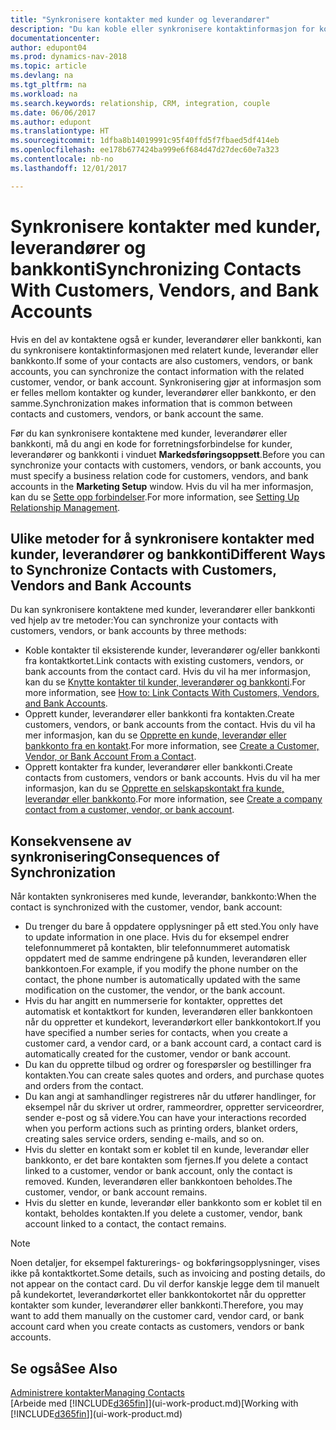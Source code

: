 ```yaml
---
title: "Synkronisere kontakter med kunder og leverandører"
description: "Du kan koble eller synkronisere kontaktinformasjon for kontakter som også er kunder, leverandører eller bankkonti, så du oppdaterer informasjon bare på ett sted."
documentationcenter: 
author: edupont04
ms.prod: dynamics-nav-2018
ms.topic: article
ms.devlang: na
ms.tgt_pltfrm: na
ms.workload: na
ms.search.keywords: relationship, CRM, integration, couple
ms.date: 06/06/2017
ms.author: edupont
ms.translationtype: HT
ms.sourcegitcommit: 1dfba8b14019991c95f40ffd5f7fbaed5df414eb
ms.openlocfilehash: ee178b677424ba999e6f684d47d27dec60e7a323
ms.contentlocale: nb-no
ms.lasthandoff: 12/01/2017

---
```

# <a name="synchronizing-contacts-with-customers-vendors-and-bank-accounts"></a><span data-ttu-id="99cb6-103">Synkronisere kontakter med kunder, leverandører og bankkonti</span><span class="sxs-lookup"><span data-stu-id="99cb6-103">Synchronizing Contacts With Customers, Vendors, and Bank Accounts</span></span>
<span data-ttu-id="99cb6-104">Hvis en del av kontaktene også er kunder, leverandører eller bankkonti, kan du synkronisere kontaktinformasjonen med relatert kunde, leverandør eller bankkonto.</span><span class="sxs-lookup"><span data-stu-id="99cb6-104">If some of your contacts are also customers, vendors, or bank accounts, you can synchronize the contact information with the related customer, vendor, or bank account.</span></span> <span data-ttu-id="99cb6-105">Synkronisering gjør at informasjon som er felles mellom kontakter og kunder, leverandører eller bankkonto, er den samme.</span><span class="sxs-lookup"><span data-stu-id="99cb6-105">Synchronization makes information that is common between contacts and customers, vendors, or bank account the same.</span></span>  

<span data-ttu-id="99cb6-106">Før du kan synkronisere kontaktene med kunder, leverandører eller bankkonti, må du angi en kode for forretningsforbindelse for kunder, leverandører og bankkonti i vinduet **Markedsføringsoppsett**.</span><span class="sxs-lookup"><span data-stu-id="99cb6-106">Before you can synchronize your contacts with customers, vendors, or bank accounts, you must specify a business relation code for customers, vendors, and bank accounts in the **Marketing Setup** window.</span></span> <span data-ttu-id="99cb6-107">Hvis du vil ha mer informasjon, kan du se [Sette opp forbindelser](marketing-setup-marketing.md).</span><span class="sxs-lookup"><span data-stu-id="99cb6-107">For more information, see [Setting Up Relationship Management](marketing-setup-marketing.md).</span></span>

## <a name="different-ways-to-synchronize-contacts-with-customers-vendors-and-bank-accounts"></a><span data-ttu-id="99cb6-108">Ulike metoder for å synkronisere kontakter med kunder, leverandører og bankkonti</span><span class="sxs-lookup"><span data-stu-id="99cb6-108">Different Ways to Synchronize Contacts with Customers, Vendors and Bank Accounts</span></span>
<span data-ttu-id="99cb6-109">Du kan synkronisere kontaktene med kunder, leverandører eller bankkonti ved hjelp av tre metoder:</span><span class="sxs-lookup"><span data-stu-id="99cb6-109">You can synchronize your contacts with customers, vendors, or bank accounts by three methods:</span></span>

* <span data-ttu-id="99cb6-110">Koble kontakter til eksisterende kunder, leverandører og/eller bankkonti fra kontaktkortet.</span><span class="sxs-lookup"><span data-stu-id="99cb6-110">Link contacts with existing customers, vendors, or bank accounts from the contact card.</span></span> <span data-ttu-id="99cb6-111">Hvis du vil ha mer informasjon, kan du se [Knytte kontakter til kunder, leverandører og bankkonti](marketing-how-link-contact.md).</span><span class="sxs-lookup"><span data-stu-id="99cb6-111">For more information, see [How to: Link Contacts With Customers, Vendors, and Bank Accounts](marketing-how-link-contact.md).</span></span>
* <span data-ttu-id="99cb6-112">Opprett kunder, leverandører eller bankkonti fra kontakten.</span><span class="sxs-lookup"><span data-stu-id="99cb6-112">Create customers, vendors, or bank accounts from the contact.</span></span> <span data-ttu-id="99cb6-113">Hvis du vil ha mer informasjon, kan du se [Opprette en kunde, leverandør eller bankkonto fra en kontakt](marketing-how-create-contacts-new-customers-vendors-bank-accounts.md).</span><span class="sxs-lookup"><span data-stu-id="99cb6-113">For more information, see [Create a Customer, Vendor, or Bank Account From a Contact](marketing-how-create-contacts-new-customers-vendors-bank-accounts.md).</span></span>
* <span data-ttu-id="99cb6-114">Opprett kontakter fra kunder, leverandører eller bankkonti.</span><span class="sxs-lookup"><span data-stu-id="99cb6-114">Create contacts from customers, vendors or bank accounts.</span></span> <span data-ttu-id="99cb6-115">Hvis du vil ha mer informasjon, kan du se [Opprette en selskapskontakt fra kunde, leverandør eller bankkonto](marketing-how-create-contact-companies.md).</span><span class="sxs-lookup"><span data-stu-id="99cb6-115">For more information, see [Create a company contact from a customer, vendor, or bank account](marketing-how-create-contact-companies.md).</span></span>

## <a name="consequences-of-synchronization"></a><span data-ttu-id="99cb6-116">Konsekvensene av synkronisering</span><span class="sxs-lookup"><span data-stu-id="99cb6-116">Consequences of Synchronization</span></span>
<span data-ttu-id="99cb6-117">Når kontakten synkroniseres med kunde, leverandør, bankkonto:</span><span class="sxs-lookup"><span data-stu-id="99cb6-117">When the contact is synchronized with the customer, vendor, bank account:</span></span>

* <span data-ttu-id="99cb6-118">Du trenger du bare å oppdatere opplysninger på ett sted.</span><span class="sxs-lookup"><span data-stu-id="99cb6-118">You only have to update information in one place.</span></span> <span data-ttu-id="99cb6-119">Hvis du for eksempel endrer telefonnummeret på kontakten, blir telefonnummeret automatisk oppdatert med de samme endringene på kunden, leverandøren eller bankkontoen.</span><span class="sxs-lookup"><span data-stu-id="99cb6-119">For example, if you modify the phone number on the contact, the phone number is automatically updated with the same modification on the customer, the vendor, or the bank account.</span></span>
* <span data-ttu-id="99cb6-120">Hvis du har angitt en nummerserie for kontakter, opprettes det automatisk et kontaktkort for kunden, leverandøren eller bankkontoen når du oppretter et kundekort, leverandørkort eller bankkontokort.</span><span class="sxs-lookup"><span data-stu-id="99cb6-120">If you have specified a number series for contacts, when you create a customer card, a vendor card, or a bank account card, a contact card is automatically created for the customer, vendor or bank account.</span></span>
* <span data-ttu-id="99cb6-121">Du kan du opprette tilbud og ordrer og forespørsler og bestillinger fra kontakten.</span><span class="sxs-lookup"><span data-stu-id="99cb6-121">You can create sales quotes and orders, and purchase quotes and orders from the contact.</span></span>
* <span data-ttu-id="99cb6-122">Du kan angi at samhandlinger registreres når du utfører handlinger, for eksempel når du skriver ut ordrer, rammeordrer, oppretter serviceordrer, sender e-post og så videre.</span><span class="sxs-lookup"><span data-stu-id="99cb6-122">You can have your interactions recorded when you perform actions such as printing orders, blanket orders, creating sales service orders, sending e-mails, and so on.</span></span>
* <span data-ttu-id="99cb6-123">Hvis du sletter en kontakt som er koblet til en kunde, leverandør eller bankkonto, er det bare kontakten som fjernes.</span><span class="sxs-lookup"><span data-stu-id="99cb6-123">If you delete a contact linked to a customer, vendor or bank account, only the contact is removed.</span></span> <span data-ttu-id="99cb6-124">Kunden, leverandøren eller bankkontoen beholdes.</span><span class="sxs-lookup"><span data-stu-id="99cb6-124">The customer, vendor, or bank account remains.</span></span>
* <span data-ttu-id="99cb6-125">Hvis du sletter en kunde, leverandør eller bankkonto som er koblet til en kontakt, beholdes kontakten.</span><span class="sxs-lookup"><span data-stu-id="99cb6-125">If you delete a customer, vendor, bank account linked to a contact, the contact remains.</span></span>

> [!NOTE]  
>   <span data-ttu-id="99cb6-126">Noen detaljer, for eksempel fakturerings- og bokføringsopplysninger, vises ikke på kontaktkortet.</span><span class="sxs-lookup"><span data-stu-id="99cb6-126">Some details, such as invoicing and posting details, do not appear on the contact card.</span></span> <span data-ttu-id="99cb6-127">Du vil derfor kanskje legge dem til manuelt på kundekortet, leverandørkortet eller bankkontokortet når du oppretter kontakter som kunder, leverandører eller bankkonti.</span><span class="sxs-lookup"><span data-stu-id="99cb6-127">Therefore, you may want to add them manually on the customer card, vendor card, or bank account card when you create contacts as customers, vendors or bank accounts.</span></span>

## <a name="see-also"></a><span data-ttu-id="99cb6-128">Se også</span><span class="sxs-lookup"><span data-stu-id="99cb6-128">See Also</span></span>
[<span data-ttu-id="99cb6-129">Administrere kontakter</span><span class="sxs-lookup"><span data-stu-id="99cb6-129">Managing Contacts</span></span>](marketing-contacts.md)  
<span data-ttu-id="99cb6-130">[Arbeide med [!INCLUDE[d365fin](includes/d365fin_md.md)]](ui-work-product.md)</span><span class="sxs-lookup"><span data-stu-id="99cb6-130">[Working with [!INCLUDE[d365fin](includes/d365fin_md.md)]](ui-work-product.md)</span></span>

